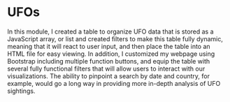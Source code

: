 # UFOs

In this module, I created a table to organize UFO data that is stored as a JavaScript array, or list and created filters to make this table fully dynamic, meaning that it will react to user input, and then place the table into an HTML file for easy viewing. In addition, I customized my webpage using Bootstrap including multiple function buttons, and equip the table with several fully functional filters that will allow users to interact with our visualizations. The ability to pinpoint a search by date and country, for example, would go a long way in providing more in-depth analysis of UFO sightings.
